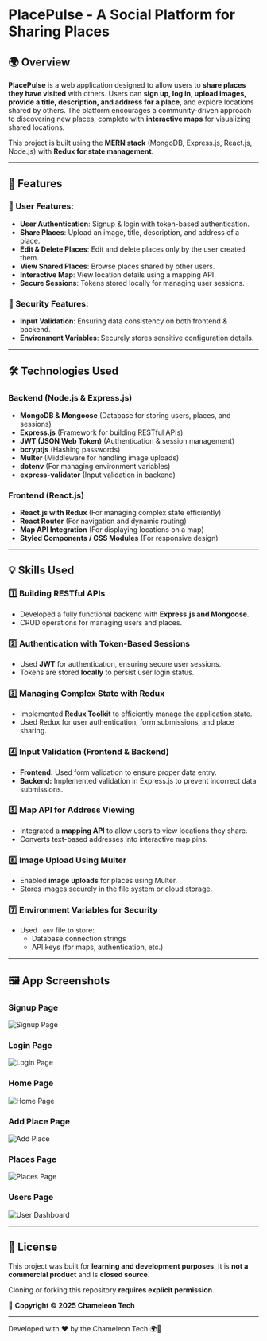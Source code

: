 # PlacePulse - A Social Platform for Sharing Places

## 🌍 Overview
**PlacePulse** is a web application designed to allow users to **share places they have visited** with others. Users can **sign up, log in, upload images, provide a title, description, and address for a place**, and explore locations shared by others. The platform encourages a community-driven approach to discovering new places, complete with **interactive maps** for visualizing shared locations.

This project is built using the **MERN stack** (MongoDB, Express.js, React.js, Node.js) with **Redux for state management**.

---

## 🚀 Features
### 👤 User Features:
- **User Authentication**: Signup & login with token-based authentication.
- **Share Places**: Upload an image, title, description, and address of a place.
- **Edit & Delete Places**: Edit and delete places only by the user created them.
- **View Shared Places**: Browse places shared by other users.
- **Interactive Map**: View location details using a mapping API.
- **Secure Sessions**: Tokens stored locally for managing user sessions.

### 🔧 Security Features:
- **Input Validation**: Ensuring data consistency on both frontend & backend.
- **Environment Variables**: Securely stores sensitive configuration details.

---

## 🛠 Technologies Used
### **Backend (Node.js & Express.js)**
- **MongoDB & Mongoose** (Database for storing users, places, and sessions)
- **Express.js** (Framework for building RESTful APIs)
- **JWT (JSON Web Token)** (Authentication & session management)
- **bcryptjs** (Hashing passwords)
- **Multer** (Middleware for handling image uploads)
- **dotenv** (For managing environment variables)
- **express-validator** (Input validation in backend)

### **Frontend (React.js)**
- **React.js with Redux** (For managing complex state efficiently)
- **React Router** (For navigation and dynamic routing)
- **Map API Integration** (For displaying locations on a map)
- **Styled Components / CSS Modules** (For responsive design)

---

## 💡 Skills Used
### 1️⃣ **Building RESTful APIs**
- Developed a fully functional backend with **Express.js and Mongoose**.
- CRUD operations for managing users and places.

### 2️⃣ **Authentication with Token-Based Sessions**
- Used **JWT** for authentication, ensuring secure user sessions.
- Tokens are stored **locally** to persist user login status.

### 3️⃣ **Managing Complex State with Redux**
- Implemented **Redux Toolkit** to efficiently manage the application state.
- Used Redux for user authentication, form submissions, and place sharing.

### 4️⃣ **Input Validation (Frontend & Backend)**
- **Frontend:** Used form validation to ensure proper data entry.
- **Backend:** Implemented validation in Express.js to prevent incorrect data submissions.

### 5️⃣ **Map API for Address Viewing**
- Integrated a **mapping API** to allow users to view locations they share.
- Converts text-based addresses into interactive map pins.

### 6️⃣ **Image Upload Using Multer**
- Enabled **image uploads** for places using Multer.
- Stores images securely in the file system or cloud storage.

### 7️⃣ **Environment Variables for Security**
- Used `.env` file to store:
  - Database connection strings
  - API keys (for maps, authentication, etc.)

---

## 🖼️ App Screenshots

### Signup Page
![Signup Page](https://github.com/L-YS-Ayoussef/PlacePulseWebApp/blob/master/screenshots/Screenshot1.png)

### Login Page
![Login Page](https://github.com/L-YS-Ayoussef/PlacePulseWebApp/blob/master/screenshots/Screenshot2.png)

### Home Page
![Home Page](https://github.com/L-YS-Ayoussef/PlacePulseWebApp/blob/master/screenshots/Screenshot3.png)

### Add Place Page
![Add Place](https://github.com/L-YS-Ayoussef/PlacePulseWebApp/blob/master/screenshots/Screenshot4.png)

### Places Page
![Places Page](https://github.com/L-YS-Ayoussef/PlacePulseWebApp/blob/master/screenshots/Screenshot5.png)

### Users Page
![User Dashboard](https://github.com/L-YS-Ayoussef/PlacePulseWebApp/blob/master/screenshots/Screenshot6.png)

---

## 📜 License
This project was built for **learning and development purposes**. It is **not a commercial product** and is **closed source**.

Cloning or forking this repository **requires explicit permission**.

📌 **Copyright © 2025 Chameleon Tech**

---
Developed with ❤️ by the Chameleon Tech 🌍📍

